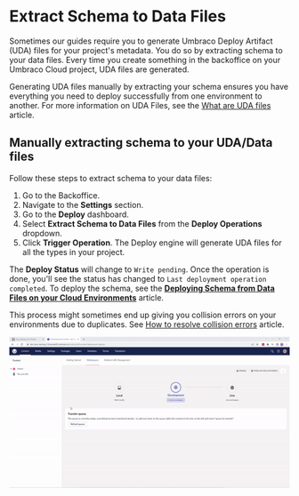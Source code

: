 
# Extract Schema to Data Files

Sometimes our guides require you to generate Umbraco Deploy Artifact (UDA) files for your project's metadata. You do so by extracting schema to your data files. Every time you create something in the backoffice on your Umbraco Cloud project, UDA files are generated.

Generating UDA files manually by extracting your schema ensures you have everything you need to deploy successfully from one environment to another. For more information on UDA Files, see the [What are UDA files](/umbraco-cloud/set-up/power-tools/generating-uda-files.md/#what-are-uda-files) article.


## Manually extracting schema to your UDA/Data files

Follow these steps to extract schema to your data files:

1. Go to the Backoffice.
2. Navigate to the **Settings** section.
3. Go to the **Deploy** dashboard.
4. Select **Extract Schema to Data Files** from the **Deploy Operations** dropdown.
5. Click **Trigger Operation**. The Deploy engine will generate UDA files for all the types in your project.

The **Deploy Status** will change to `Write pending`. Once the operation is done, you'll see the status has changed to `Last deployment operation completed`. To deploy the schema, see the [**Deploying Schema from Data Files on your Cloud Environments**](/umbraco-cloud/deployment/deploy-operations/deploy-schema.md) article.

This process might sometimes end up giving you collision errors on your environments due to duplicates. See [How to resolve collision errors](/umbraco-cloud/troubleshooting/deployments/structure-error.md) article.

![Generate UDA files](images/generating-uda-files-v10.gif)
